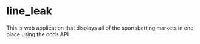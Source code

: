 # line_leak

This is web application that displays all of the sportsbetting markets in one place using the odds API

